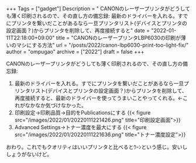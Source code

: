 +++
Tags = ["gadget"]
Description = " CANONのレーザープリンタがどうしても薄く印刷されるので、その直し方の備忘録:   最新のドライバーを入れる。すでにプリンタを繋いだことがあるなら一旦プリンタリスト(デバイスとプリンタの設定画面？)からプリンタを削除して、再度接続すると"
date = "2022-01-11T22:18:00+09:00"
title = "CANONのレーザープリンタLBP6030の印刷が薄いのマシにする方法"
url = "/posts/2022/canon-lbp6030-print-too-light-fix/"
author = "ompugao"
archive = ["2022"]
draft = false
+++

<body>
<p>CANONのレーザープリンタがどうしても薄く印刷されるので、その直し方の備忘録:</p>

<ol>
<li>最新のドライバーを入れる。すでにプリンタを繋いだことがあるなら一旦プリンタリスト(デバイスとプリンタの設定画面？)からプリンタを削除して、再度接続すると、最新のドライバーを使ってうまいことやってくれる。←これがなかなか気づけなかった。</li>
<li>印刷設定→印刷品質→目的をPublicationsにする
{{< figure src="/images/2022/01/20220111221426.png" title="印刷設定画面">}}
</li>
<li>Advanced Settings→トナー濃度を最大にする
{{< figure src="/images/2022/01/20220111221636.png" title="トナー濃度設定">}}
</li>
</ol>


<p>おわり。これでもクオリティはいいプリンタと比べるとｳｰﾝという感じ。安いししょうがないけど。</p>
</body>

